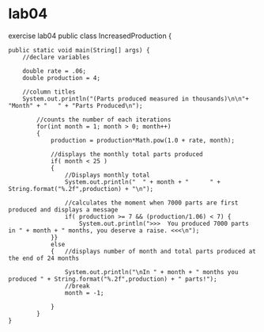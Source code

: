 # lab04
exercise lab04
public class IncreasedProduction {

    public static void main(String[] args) {
        //declare variables
        
        double rate = .06;
        double production = 4;
        
        //column titles
        System.out.println("(Parts produced measured in thousands)\n\n"+ "Month" + "   " + "Parts Produced\n");
        
            //counts the number of each iterations
            for(int month = 1; month > 0; month++)
            {   
                production = production*Math.pow(1.0 + rate, month);                                
                
                //displays the monthly total parts produced
                if( month < 25 )
                {
                    //Displays monthly total
                    System.out.println("  " + month + "      " + String.format("%.2f",production) + "\n");
                    
                    //calculates the moment when 7000 parts are first produced and displays a message
                    if( production >= 7 && (production/1.06) < 7) {
                        System.out.println(">>>  You produced 7000 parts in " + month + " months, you deserve a raise. <<<\n");
                }}
                else
                {   //displays number of month and total parts produced at the end of 24 months
                    
                    System.out.println("\nIn " + month + " months you produced " + String.format("%.2f",production) + " parts!");
                    //break
                    month = -1;
                
                }
            }       
    }

